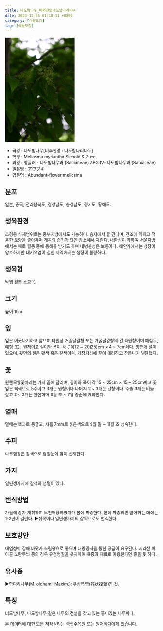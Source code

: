 ```yaml
---
title: 나도밤나무_비추천명나도합나리나무
date: 2023-12-05 01:10:11 +0800
category: [식물도감]
tag: [식물도감]
---
```




![나도밤나무[비추천명 : 나도합나리나무]](/assets/img/fileUpload/plants/basic/Sabiaceae/Meliosma/17232/17232_13_th2.JPG)
- 국명 : 나도밤나무[비추천명 : 나도합나리나무]
- 학명 : Meliosma myriantha Siebold & Zucc.
- 과명 : 앵글러 - 나도밤나무과 (Sabiaceae) APG Ⅳ- 나도밤나무과 (Sabiaceae)
- 일본명 : アワブキ
- 영문명 : Abundant-flower meliosma


## 분포
일본, 중국; 전라남북도, 경상남도, 충청남도, 경기도, 황해도.
## 생육환경
조경용 식재범위로는 중부지방에서도 가능하다. 음지에서 잘 견디며, 건조에 약하고 적윤한 토양을 좋아하며 계곡의 습기가 많은 장소에서 자란다. 내한성이 약하여 서울지방에서는 때로 월동 중에 동해를 받기도 하며 내병충성은 보통이다. 해안가에서는 생장이 양호하지만 대기오염이 심한 지역에서는 생장이 불량하다.
## 생육형
낙엽 활엽 소교목. 
## 크기
높이 10m.
## 잎
잎은 어긋나기하고 얇으며 타원상 거꿀달걀형 또는 거꿀달걀형의 긴 타원형이며 예첨두, 예형 또는 원저이고 길이와 폭이 각  (10)12 ~ 20(25)cm × 4 ~ 7cm이다.  양면에 털이 있으며, 뒷면의 털은 황색 혹은 갈색이며, 가장자리에 끝이 예리하고 잔톱니가 발달했다.
## 꽃
원뿔모양꽃차례는 가지 끝에 달리며,  길이와 폭이 각 15 ~ 25cm × 15 ~ 25cm이고 꽃잎은 백색으로 5수이고 3개는 원형이나 나머지 2 ~ 3개는 선형이다.  수술 3개는 비늘 같고 2 ~ 3개는 완전하며 6월 초 ~ 7월 중순에 개화한다.
## 열매
열매는 핵과로 둥글고, 지름 7mm로 붉은색으로 9월 말 ~ 11월 초 성숙한다. 
## 수피
나무껍질은 갈색으로 껍질눈이 많이 산재한다.
## 가지
일년생가지에 갈색의 샘털이 있다.
## 번식방법
가을에 종자 채취하여 노천매장하였다가 봄에 파종한다. 봄에 파종하면 발아하는 데에는 1-2년이 걸린다. 
▶취목이나 일년생가지의 삽목으로도 번식한다.
## 보호방안
내염성이 강해 바닷가 조림용으로 좋으며 대량증식을 통한 공급이 요구된다.
지리산 피아골 노란무늬 종의 경우 유전형질을 유지하여 육종의 재료로 이용한다면 좋을 듯 하다.
## 유사종
▶합다리나무(M. oldhamii Maxim.): 우상복엽(羽狀複葉)인 것.
## 특징
너도밤나무, 나도밤나무 같은 나무의 전설을 갖고 있는 흥미있는 나무이다.






본 데이터에 대한 모든 저작권리는 국립수목원 또는 원저작자에게 있습니다.
